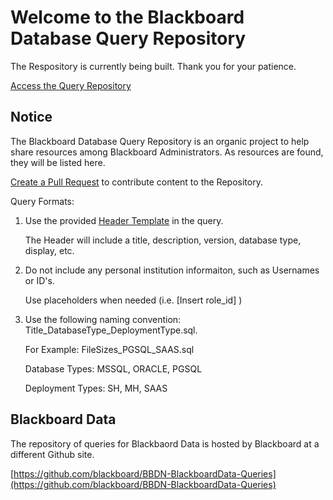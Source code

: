 # Welcome to the Blackboard Database Query Repository

The Respository is currently being built. Thank you for your patience. 

[Access the Query Repository](https://github.com/carolynponce/Bb-DBQueryRepository/tree/main)

## Notice

The Blackboard Database Query Repository is an organic project to help share resources among Blackboard Administrators. 
As resources are found, they will be listed here. 

[Create a Pull Request](https://docs.github.com/en/pull-requests/collaborating-with-pull-requests/proposing-changes-to-your-work-with-pull-requests/creating-a-pull-request) to contribute content to the Repository. 

Query Formats:
      
   1. Use the provided [Header Template](/*QueryHeaderTemplate.sql) in the query. 
      
      The Header will include a title, description, version, database type, display, etc. 
   
   2. Do not include any personal institution informaiton, such as Usernames or ID's. 
      
      Use placeholders when needed (i.e. [Insert role_id] )
   
   3. Use the following naming convention: Title_DatabaseType_DeploymentType.sql. 
      
      For Example: FileSizes_PGSQL_SAAS.sql 
      
      Database Types: MSSQL, ORACLE, PGSQL
      
      Deployment Types: SH, MH, SAAS


## Blackboard Data
The repository of queries for Blackbaord Data is hosted by Blackboard at a different Github site. 

[https://github.com/blackboard/BBDN-BlackboardData-Queries](https://github.com/blackboard/BBDN-BlackboardData-Queries)
